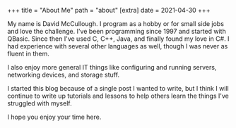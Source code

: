 +++
title = "About Me"
path = "about"
[extra]
date = 2021-04-30
+++

My name is David McCullough. I program as a hobby or for small side jobs and love the challenge. I've been programming since 1997 and started with QBasic. Since then I've used C, C++, Java, and finally found my love in C#. I had experience with several other languages as well, though I was never as fluent in them.

I also enjoy more general IT things like configuring and running servers, networking devices, and storage stuff.

I started this blog because of a single post I wanted to write, but I think I will continue to write up tutorials and lessons to help others learn the things I've struggled with myself.

I hope you enjoy your time here.
